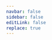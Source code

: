 ```yaml
---
navbar: false
sidebar: false
editLink: false
replace: true
---
```

<script setup>
import { inBrowser, useRouter } from 'vitepress'
import { onMounted } from 'vue'

if (inBrowser) {
  window.location.replace(window.location.href + 'zh-CN/')
}
</script>
